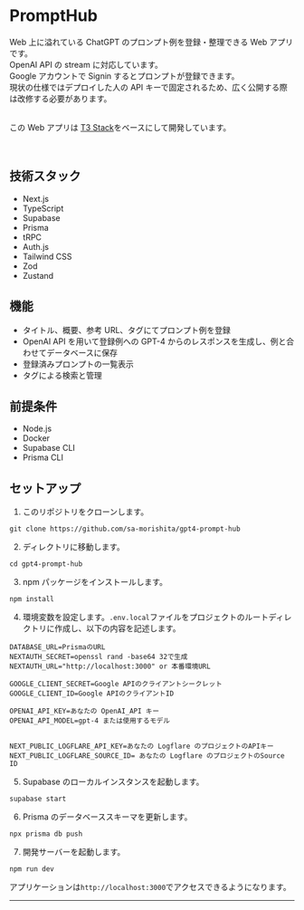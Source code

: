 # PromptHub

Web 上に溢れている ChatGPT のプロンプト例を登録・整理できる Web アプリです。<br>
OpenAI API の stream に対応しています。<br>
Google アカウントで Signin するとプロンプトが登録できます。<br>
現状の仕様ではデプロイした人の API キーで固定されるため、広く公開する際は改修する必要があります。
<br>
<br>

この Web アプリは [T3 Stack](https://create.t3.gg/)をベースにして開発しています。

<br>

## 技術スタック

- Next.js
- TypeScript
- Supabase
- Prisma
- tRPC
- Auth.js
- Tailwind CSS
- Zod
- Zustand

## 機能

- タイトル、概要、参考 URL、タグにてプロンプト例を登録
- OpenAI API を用いて登録例への GPT-4 からのレスポンスを生成し、例と合わせてデータベースに保存
- 登録済みプロンプトの一覧表示
- タグによる検索と管理

## 前提条件

- Node.js
- Docker
- Supabase CLI
- Prisma CLI

## セットアップ

1. このリポジトリをクローンします。

```
git clone https://github.com/sa-morishita/gpt4-prompt-hub
```

2. ディレクトリに移動します。

```
cd gpt4-prompt-hub
```

3. npm パッケージをインストールします。

```
npm install
```

4. 環境変数を設定します。`.env.local`ファイルをプロジェクトのルートディレクトリに作成し、以下の内容を記述します。

```
DATABASE_URL=PrismaのURL
NEXTAUTH_SECRET=openssl rand -base64 32で生成
NEXTAUTH_URL="http://localhost:3000" or 本番環境URL

GOOGLE_CLIENT_SECRET=Google APIのクライアントシークレット
GOOGLE_CLIENT_ID=Google APIのクライアントID

OPENAI_API_KEY=あなたの OpenAI_API キー
OPENAI_API_MODEL=gpt-4 または使用するモデル


NEXT_PUBLIC_LOGFLARE_API_KEY=あなたの Logflare のプロジェクトのAPIキー
NEXT_PUBLIC_LOGFLARE_SOURCE_ID= あなたの Logflare のプロジェクトのSource ID
```

5. Supabase のローカルインスタンスを起動します。

```
supabase start
```

6. Prisma のデータベーススキーマを更新します。

```
npx prisma db push
```

7. 開発サーバーを起動します。

```
npm run dev
```

アプリケーションは`http://localhost:3000`でアクセスできるようになります。

---
